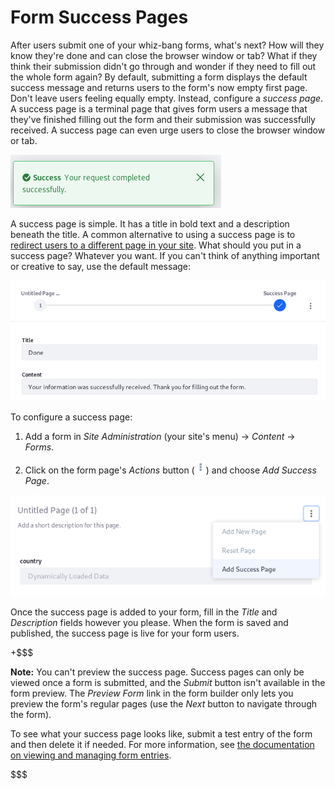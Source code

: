 # Form Success Pages [](id=form-success-pages)

After users submit one of your whiz-bang forms, what's next? How will they know
they're done and can close the browser window or tab? What if they think their
submission didn't go through and wonder if they need to fill out the whole form
again? By default, submitting a form displays the default success message and 
returns users to the form's now empty first page. Don't leave users feeling 
equally empty. Instead, configure a *success page*. A success page is a terminal 
page that gives form users a message that they've finished filling out the form 
and their submission was successfully received. A success page can even urge 
users to close the browser window or tab. 

![Figure 1: The default success message alerts users when their request completes successfully.](../../images/your-request-completed-successfully.png)

A success page is simple. It has a title in bold text and a description beneath 
the title. A common alternative to using a success page is to 
[redirect users to a different page in your site](/discover/portal/-/knowledge_base/7-1/redirecting-users). 
What should you put in a success page? Whatever you want. If you can't think
of anything important or creative to say, use the default message: 

![Figure 2: There's a default success page message if you can't think of anything else to say.](../../images/forms-success-page-default.png)

To configure a success page: 

1.  Add a form in *Site Administration* (your site's menu) &rarr; *Content* 
    &rarr; *Forms*. 

2.  Click on the form page's *Actions* button 
    (![Actions](../../images/icon-actions.png)) 
    and choose *Add Success Page*. 

![Figure 3: Add a success page using the edit menu for the form page.](../../images/forms-success-page-add.png)

Once the success page is added to your form, fill in the *Title* and 
*Description* fields however you please. When the form is saved and published, 
the success page is live for your form users. 

+$$$

**Note:** You can't preview the success page. Success pages can only be viewed 
once a form is submitted, and the *Submit* button isn't available in the form 
preview. The *Preview Form* link in the form builder only lets you preview the 
form's regular pages (use the *Next* button to navigate through the form). 

To see what your success page looks like, submit a test entry of the form and 
then delete it if needed. For more information, see 
[the documentation on viewing and managing form entries](/discover/portal/-/knowledge_base/7-1/managing-form-entries#viewing-form-entries). 

$$$
